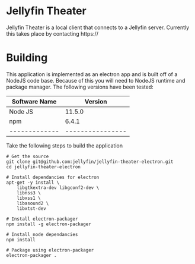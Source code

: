 # Jellyfin Theater

Jellyfin Theater is a local client that connects to a Jellyfin server. 
Currently this takes place by contacting https://
# Building

This application is implemented as an electron app and is built off of 
a NodeJS code base. Because of this you will need to NodeJS runtime and
package manager. The following versions have been tested: 

| Software Name | Version          |
| ------------- | ---------------- |
| Node JS       | 11.5.0           |
| npm           | 6.4.1            |
| ------------- | ---------------- |


Take the following steps to build the application

```
# Get the source
git clone git@github.com:jellyfin/jellyfin-theater-electron.git
cd jellyfin-theater-electron

# Install dependancies for electron
apt-get -y install \
	libgtkextra-dev libgconf2-dev \
	libnss3 \
	libxss1 \
	libasound2 \
	libxtst-dev

# Install electron-packager
npm install -g electron-packager

# Install node dependancies
npm install

# Package using electron-packager
electron-packager .
```
